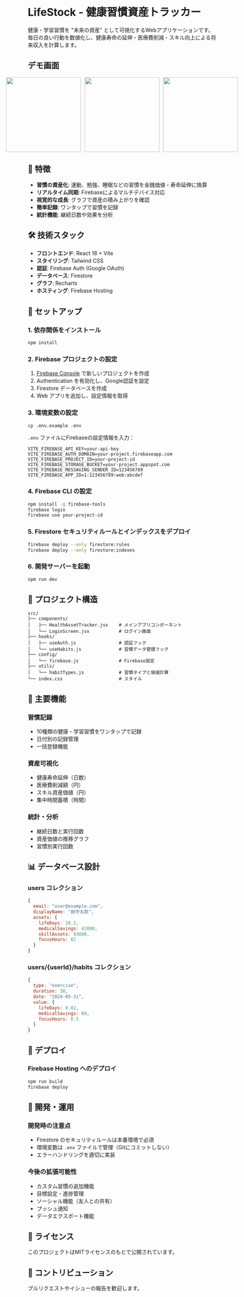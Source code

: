 # LifeStock - 健康習慣資産トラッカー

健康・学習習慣を "未来の資産" として可視化するWebアプリケーションです。
毎日の良い行動を数値化し、健康寿命の延伸・医療費削減・スキル向上による将来収入を計算します。

## デモ画面

<div style="display: flex; justify-content: center; gap: 10px;">
  <img src="https://github.com/user-attachments/assets/d0fc2460-7f83-4c56-a553-dc0667d2380d" width="200"/>
  <img src="https://github.com/user-attachments/assets/b3c79887-088e-4a44-b871-6affb47c7aad" width="200"/>
  <img src="https://github.com/user-attachments/assets/3906abf7-8fdf-42f4-a878-e6f1f81b492a" width="200"/>
</div>

## 🎯 特徴

- **習慣の資産化**: 運動、勉強、睡眠などの習慣を金銭価値・寿命延伸に換算
- **リアルタイム同期**: Firebaseによるマルチデバイス対応
- **視覚的な成長**: グラフで資産の積み上がりを確認
- **簡単記録**: ワンタップで習慣を記録
- **統計機能**: 継続日数や効果を分析

## 🛠️ 技術スタック

- **フロントエンド**: React 18 + Vite
- **スタイリング**: Tailwind CSS
- **認証**: Firebase Auth (Google OAuth)
- **データベース**: Firestore
- **グラフ**: Recharts
- **ホスティング**: Firebase Hosting

## 🚀 セットアップ

### 1. 依存関係をインストール

```bash
npm install
```

### 2. Firebase プロジェクトの設定

1. [Firebase Console](https://console.firebase.google.com/) で新しいプロジェクトを作成
2. Authentication を有効化し、Google認証を設定
3. Firestore データベースを作成
4. Web アプリを追加し、設定情報を取得

### 3. 環境変数の設定

```bash
cp .env.example .env
```

`.env` ファイルにFirebaseの設定情報を入力：

```env
VITE_FIREBASE_API_KEY=your-api-key
VITE_FIREBASE_AUTH_DOMAIN=your-project.firebaseapp.com
VITE_FIREBASE_PROJECT_ID=your-project-id
VITE_FIREBASE_STORAGE_BUCKET=your-project.appspot.com
VITE_FIREBASE_MESSAGING_SENDER_ID=123456789
VITE_FIREBASE_APP_ID=1:123456789:web:abcdef
```

### 4. Firebase CLI の設定

```bash
npm install -g firebase-tools
firebase login
firebase use your-project-id
```

### 5. Firestore セキュリティルールとインデックスをデプロイ

```bash
firebase deploy --only firestore:rules
firebase deploy --only firestore:indexes
```

### 6. 開発サーバーを起動

```bash
npm run dev
```

## 📁 プロジェクト構造

```
src/
├── components/
│   ├── HealthAssetTracker.jsx    # メインアプリコンポーネント
│   └── LoginScreen.jsx           # ログイン画面
├── hooks/
│   ├── useAuth.js                # 認証フック
│   └── useHabits.js              # 習慣データ管理フック
├── config/
│   └── firebase.js               # Firebase設定
├── utils/
│   └── habitTypes.js             # 習慣タイプと価値計算
└── index.css                     # スタイル
```

## 🔧 主要機能

### 習慣記録
- 10種類の健康・学習習慣をワンタップで記録
- 日付別の記録管理
- 一括登録機能

### 資産可視化
- 健康寿命延伸（日数）
- 医療費削減額（円）
- スキル資産価値（円）
- 集中時間蓄積（時間）

### 統計・分析
- 継続日数と実行回数
- 資産価値の推移グラフ
- 習慣別実行回数

## 📊 データベース設計

### users コレクション
```javascript
{
  email: "user@example.com",
  displayName: "田中太郎",
  assets: {
    lifeDays: 28.2,
    medicalSavings: 42000,
    skillAssets: 93000,
    focusHours: 82
  }
}
```

### users/{userId}/habits コレクション
```javascript
{
  type: "exercise",
  duration: 30,
  date: "2024-05-31",
  value: {
    lifeDays: 0.02,
    medicalSavings: 60,
    focusHours: 0.5
  }
}
```

## 🚀 デプロイ

### Firebase Hosting へのデプロイ

```bash
npm run build
firebase deploy
```

## 📝 開発・運用

### 開発時の注意点
- Firestore のセキュリティルールは本番環境で必須
- 環境変数は `.env` ファイルで管理（Gitにコミットしない）
- エラーハンドリングを適切に実装

### 今後の拡張可能性
- カスタム習慣の追加機能
- 目標設定・進捗管理
- ソーシャル機能（友人との共有）
- プッシュ通知
- データエクスポート機能

## 📄 ライセンス

このプロジェクトはMITライセンスのもとで公開されています。

## 🤝 コントリビューション

プルリクエストやイシューの報告を歓迎します。
